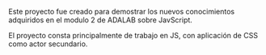 Este proyecto fue creado para demostrar los nuevos conocimientos adquiridos en el modulo 2 de ADALAB sobre JavScript.

El proyecto consta principalmente de trabajo en JS, con aplicación de CSS como actor secundario.